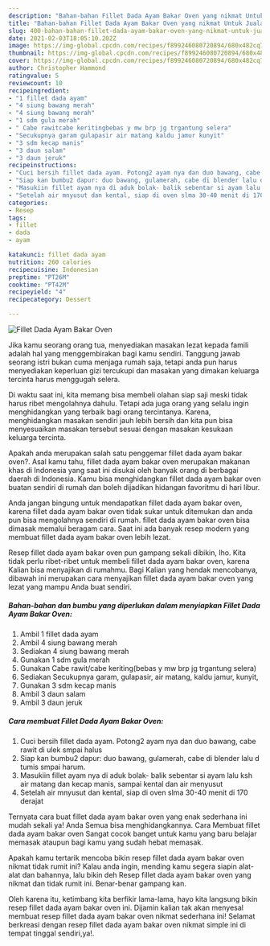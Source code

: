 ```yaml
---
description: "Bahan-bahan Fillet Dada Ayam Bakar Oven yang nikmat Untuk Jualan"
title: "Bahan-bahan Fillet Dada Ayam Bakar Oven yang nikmat Untuk Jualan"
slug: 400-bahan-bahan-fillet-dada-ayam-bakar-oven-yang-nikmat-untuk-jualan
date: 2021-02-03T18:05:10.202Z
image: https://img-global.cpcdn.com/recipes/f899246080720894/680x482cq70/fillet-dada-ayam-bakar-oven-foto-resep-utama.jpg
thumbnail: https://img-global.cpcdn.com/recipes/f899246080720894/680x482cq70/fillet-dada-ayam-bakar-oven-foto-resep-utama.jpg
cover: https://img-global.cpcdn.com/recipes/f899246080720894/680x482cq70/fillet-dada-ayam-bakar-oven-foto-resep-utama.jpg
author: Christopher Hammond
ratingvalue: 5
reviewcount: 10
recipeingredient:
- "1 fillet dada ayam"
- "4 siung bawang merah"
- "4 siung bawang merah"
- "1 sdm gula merah"
- " Cabe rawitcabe keritingbebas y mw brp jg trgantung selera"
- "Secukupnya garam gulapasir air matang kaldu jamur kunyit"
- "3 sdm kecap manis"
- "3 daun salam"
- "3 daun jeruk"
recipeinstructions:
- "Cuci bersih fillet dada ayam. Potong2 ayam nya dan duo bawang, cabe rawit di ulek smpai halus"
- "Siap kan bumbu2 dapur: duo bawang, gulamerah, cabe di blender lalu d tumis smpai harum."
- "Masukiin fillet ayam nya di aduk bolak- balik sebentar si ayam lalu ksh air matang dan kecap manis, sampai kental dan air menyusut"
- "Setelah air mnyusut dan kental, siap di oven slma 30-40 menit di 170 derajat"
categories:
- Resep
tags:
- fillet
- dada
- ayam

katakunci: fillet dada ayam 
nutrition: 260 calories
recipecuisine: Indonesian
preptime: "PT26M"
cooktime: "PT42M"
recipeyield: "4"
recipecategory: Dessert

---
```



![Fillet Dada Ayam Bakar Oven](https://img-global.cpcdn.com/recipes/f899246080720894/680x482cq70/fillet-dada-ayam-bakar-oven-foto-resep-utama.jpg)

Jika kamu seorang orang tua, menyediakan masakan lezat kepada famili adalah hal yang menggembirakan bagi kamu sendiri. Tanggung jawab seorang istri bukan cuma menjaga rumah saja, tetapi anda pun harus menyediakan keperluan gizi tercukupi dan masakan yang dimakan keluarga tercinta harus menggugah selera.

Di waktu  saat ini, kita memang bisa membeli olahan siap saji meski tidak harus ribet mengolahnya dahulu. Tetapi ada juga orang yang selalu ingin menghidangkan yang terbaik bagi orang tercintanya. Karena, menghidangkan masakan sendiri jauh lebih bersih dan kita pun bisa menyesuaikan masakan tersebut sesuai dengan masakan kesukaan keluarga tercinta. 



Apakah anda merupakan salah satu penggemar fillet dada ayam bakar oven?. Asal kamu tahu, fillet dada ayam bakar oven merupakan makanan khas di Indonesia yang saat ini disukai oleh banyak orang di berbagai daerah di Indonesia. Kamu bisa menghidangkan fillet dada ayam bakar oven buatan sendiri di rumah dan boleh dijadikan hidangan favoritmu di hari libur.

Anda jangan bingung untuk mendapatkan fillet dada ayam bakar oven, karena fillet dada ayam bakar oven tidak sukar untuk ditemukan dan anda pun bisa mengolahnya sendiri di rumah. fillet dada ayam bakar oven bisa dimasak memalui beragam cara. Saat ini ada banyak resep modern yang membuat fillet dada ayam bakar oven lebih lezat.

Resep fillet dada ayam bakar oven pun gampang sekali dibikin, lho. Kita tidak perlu ribet-ribet untuk membeli fillet dada ayam bakar oven, karena Kalian bisa menyajikan di rumahmu. Bagi Kalian yang hendak mencobanya, dibawah ini merupakan cara menyajikan fillet dada ayam bakar oven yang lezat yang mampu Anda buat sendiri.

<!--inarticleads1-->

##### Bahan-bahan dan bumbu yang diperlukan dalam menyiapkan Fillet Dada Ayam Bakar Oven:

1. Ambil 1 fillet dada ayam
1. Ambil 4 siung bawang merah
1. Sediakan 4 siung bawang merah
1. Gunakan 1 sdm gula merah
1. Gunakan  Cabe rawit/cabe keriting(bebas y mw brp jg trgantung selera)
1. Sediakan Secukupnya garam, gulapasir, air matang, kaldu jamur, kunyit,
1. Gunakan 3 sdm kecap manis
1. Ambil 3 daun salam
1. Ambil 3 daun jeruk




<!--inarticleads2-->

##### Cara membuat Fillet Dada Ayam Bakar Oven:

1. Cuci bersih fillet dada ayam. Potong2 ayam nya dan duo bawang, cabe rawit di ulek smpai halus
1. Siap kan bumbu2 dapur: duo bawang, gulamerah, cabe di blender lalu d tumis smpai harum.
1. Masukiin fillet ayam nya di aduk bolak- balik sebentar si ayam lalu ksh air matang dan kecap manis, sampai kental dan air menyusut
1. Setelah air mnyusut dan kental, siap di oven slma 30-40 menit di 170 derajat




Ternyata cara buat fillet dada ayam bakar oven yang enak sederhana ini mudah sekali ya! Anda Semua bisa menghidangkannya. Cara Membuat fillet dada ayam bakar oven Sangat cocok banget untuk kamu yang baru belajar memasak ataupun bagi kamu yang sudah hebat memasak.

Apakah kamu tertarik mencoba bikin resep fillet dada ayam bakar oven nikmat tidak rumit ini? Kalau anda ingin, mending kamu segera siapin alat-alat dan bahannya, lalu bikin deh Resep fillet dada ayam bakar oven yang nikmat dan tidak rumit ini. Benar-benar gampang kan. 

Oleh karena itu, ketimbang kita berfikir lama-lama, hayo kita langsung bikin resep fillet dada ayam bakar oven ini. Dijamin kalian tak akan menyesal membuat resep fillet dada ayam bakar oven nikmat sederhana ini! Selamat berkreasi dengan resep fillet dada ayam bakar oven nikmat simple ini di tempat tinggal sendiri,ya!.

